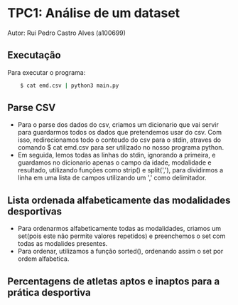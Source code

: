 
# TPC1: Análise de um dataset

Autor: Rui Pedro Castro Alves (a100699)


## Executação
Para executar o programa:

```bash
    $ cat emd.csv | python3 main.py
```


## Parse CSV
- Para o parse dos dados do csv, criamos um dicionario que vai servir para guardarmos todos os dados que pretendemos usar do csv. Com isso, redirecionamos todo o conteudo do csv para o stdin, atraves do comando $ cat emd.csv para ser utilizado no nosso programa python.
- Em seguida, lemos todas as linhas do stdin, ignorando a primeira, e guardamos no dicionario apenas o campo da idade, modalidade e resultado, utilizando funções como strip() e split(','), para dividirmos a linha em uma lista de campos utilizando um ',' como delimitador.

## Lista ordenada alfabeticamente das modalidades desportivas

- Para ordenarmos alfabeticamente todas as modalidades, criamos um set(pois este não permite valores repetidos) e preenchemos o set com todas as modalides presentes.
- Para ordenar, utilizamos a função sorted(), ordenando assim o set por ordem alfabetica.

## Percentagens de atletas aptos e inaptos para a prática desportiva

- Para a percentagem de atletas aptos e inaptos, utilizamos o resultado do atleta para verificar se estava apto ou não para a pratica desportiva.
- Sendo assim, caso o resultado seja True ou False, somamos 1 a cada variavel(percentagem_aptos ou percentagem_inaptos) dividindo o resultado pelo nr total de atletas e multiplicando por 100 para obter a percentagem.

## Distribuição de atletas por escalão etário (escalão = intervalo de 5 anos)

- Para a distribuição de idades é criado um dicionario de idades com valores a começar nos 18 até aos 37, com intervalos de 5 anos, ou seja [18-22],[23,27],....
- Em seguida, é utilizada a mesma estratégia da query anterior, em que contamos o nr de atletas que a idade está entre o intervalo de idades atual.

## Resultados

| Desafio              | Resultado                                              |
| ----------------- | ---------------------------------------------------------------- |
| Lista ordenada alfabeticamente      | ['Andebol', 'Atletismo', 'BTT', 'Badminton', 'Basquetebol', 'Ciclismo', 'Dança', 'Equitação', 'Esgrima', 'Futebol', 'Karaté', 'Orientação', 'Parapente', 'Patinagem', 'Triatlo'] |
| Percentagens de atletas aptos| 54.0 % |
| Percentagens de atletas inaptos      | 46.0 % |
| Distribuição de atletas por escalão etário      | [18-22]: 41, [23-27]: 96, [28-32]: 110, [33-37]: 53|


